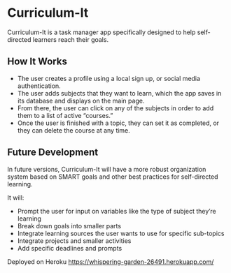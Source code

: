 # Curriculum-It

Curriculum-It is a task manager app specifically designed to help self-directed learners reach their goals.

## How It Works

* The user creates a profile using a local sign up, or social media authentication. 
* The user adds subjects that they want to learn, which the app saves in its database and displays on the main page. 
* From there, the user can click on any of the subjects in order to add them to a list of active “courses.” 
* Once the user is finished with a topic, they can set it as completed, or they can delete the course at any time.

## Future Development

In future versions, Curriculum-It will have a more robust organization system based on SMART goals and other best practices for self-directed learning. 

It will: 

* Prompt the user for input on variables like the type of subject they’re learning
* Break down goals into smaller parts
* Integrate learning sources the user wants to use for specific sub-topics
* Integrate projects and smaller activities
* Add specific deadlines and prompts

Deployed on Heroku 
https://whispering-garden-26491.herokuapp.com/
